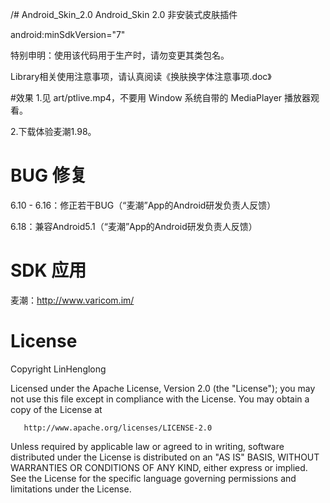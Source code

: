/# Android_Skin_2.0
Android_Skin 2.0 非安装式皮肤插件

android:minSdkVersion="7"

特别申明：使用该代码用于生产时，请勿变更其类包名。

Library相关使用注意事项，请认真阅读《换肤换字体注意事项.doc》

#效果
1.见 art/ptlive.mp4，不要用 Window 系统自带的 MediaPlayer 播放器观看。

2.下载体验麦潮1.98。

# BUG 修复
6.10 - 6.16：修正若干BUG（“麦潮”App的Android研发负责人反馈）

6.18：兼容Android5.1（“麦潮”App的Android研发负责人反馈）

# SDK 应用
麦潮：http://www.varicom.im/

# License

   Copyright LinHenglong

   Licensed under the Apache License, Version 2.0 (the "License");
   you may not use this file except in compliance with the License.
   You may obtain a copy of the License at

       http://www.apache.org/licenses/LICENSE-2.0

   Unless required by applicable law or agreed to in writing, software
   distributed under the License is distributed on an "AS IS" BASIS,
   WITHOUT WARRANTIES OR CONDITIONS OF ANY KIND, either express or implied.
   See the License for the specific language governing permissions and
   limitations under the License.
